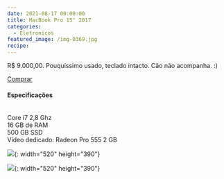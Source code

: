 ```yaml
---
date: 2021-08-17 00:00:00
title: MacBook Pro 15" 2017
categories:
  - Eletronicos
featured_image: /img-0369.jpg
recipe:
---
```

R$ 9.000,00. Pouqu&iacute;ssimo usado, teclado intacto. C&atilde;o n&atilde;o acompanha. :)

[Comprar](https://api.whatsapp.com/send?phone=5531992799960&amp;text=Oi!%20Tenho%20interesse%20em%20alguma%20coisa%20na%20sua%20lojinha.)

#### Especifica&ccedil;&otilde;es

<br>Core i7 2,8 Ghz<br>16 GB de RAM<br>500 GB SSD<br>V&iacute;deo dedicado: Radeon Pro 555 2 GB

![](/lojinha/img-0370.jpg){: width="520" height="390"}

![](/lojinha/img-0371.jpg){: width="520" height="390"}

&nbsp;
